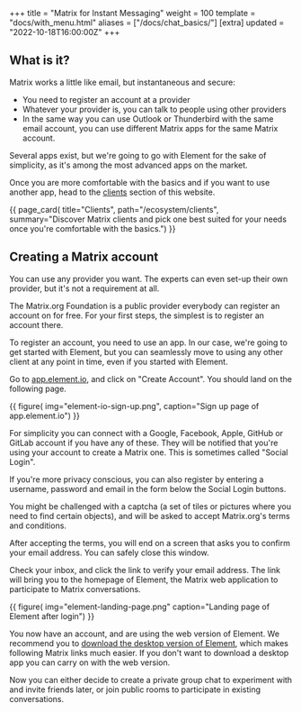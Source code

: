 +++
title = "Matrix for Instant Messaging"
weight = 100
template = "docs/with_menu.html"
aliases = ["/docs/chat_basics/"]
[extra]
updated = "2022-10-18T16:00:00Z"
+++

## What is it?

Matrix works a little like email, but instantaneous and secure:

- You need to register an account at a provider
- Whatever your provider is, you can talk to people using other providers
- In the same way you can use Outlook or Thunderbird with the same email
  account, you can use different Matrix apps for the same Matrix account.

Several apps exist, but we're going to go with Element for the sake of
simplicity, as it's among the most advanced apps on the market.

Once you are more comfortable with the basics and if you want to use another
app, head to the [clients](/ecosystem/clients) section of this website.

{{ page_card(
    title="Clients",
    path="/ecosystem/clients",
    summary="Discover Matrix clients and pick one best suited for your needs
             once you're comfortable with the basics.")
}}

## Creating a Matrix account

You can use any provider you want. The experts can even set-up their own
provider, but it's not a requirement at all.

The Matrix.org Foundation is a public provider everybody can register an account
on for free. For your first steps, the simplest is to register an account there.

To register an account, you need to use an app. In our case, we're going to get
started with Element, but you can seamlessly move to using any other client at
any point in time, even if you started with Element.

Go to [app.element.io](https://app.element.io), and click on "Create Account".
You should land on the following page.

{{ 
    figure(
        img="element-io-sign-up.png",
        caption="Sign up page of app.element.io")
}}

For simplicity you can connect with a Google, Facebook, Apple, GitHub or GitLab
account if you have any of these. They will be notified that you're using your
account to create a Matrix one. This is sometimes called "Social Login".

If you're more privacy conscious, you can also register by entering a username,
password and email in the form below the Social Login buttons.

You might be challenged with a captcha (a set of tiles or pictures where you
need to find certain objects), and will be asked to accept Matrix.org's terms
and conditions.

After accepting the terms, you will end on a screen that asks you to confirm
your email address. You can safely close this window.

Check your inbox, and click the link to verify your email address. The link will
bring you to the homepage of Element, the Matrix web application to participate
to Matrix conversations.

{{ figure(
    img="element-landing-page.png"
    caption="Landing page of Element after login")
}}

You now have an account, and are using the web version of Element. We recommend
you to [download the desktop version of Element](https://element.io/get-started#download),
which makes following Matrix links much easier. If you don't want to download a
desktop app you can carry on with the web version.

Now you can either decide to create a private group chat to experiment with and
invite friends later, or join public rooms to participate in existing
conversations.
